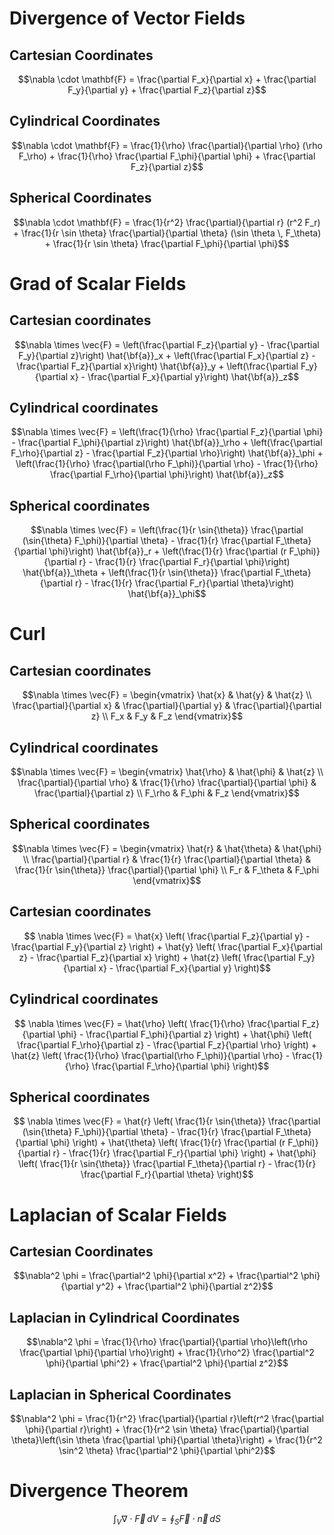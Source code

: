 # Divergence of Vector Fields
## Cartesian Coordinates
$$\nabla \cdot \mathbf{F} = \frac{\partial F_x}{\partial x} + \frac{\partial F_y}{\partial y} + \frac{\partial F_z}{\partial z}$$


## Cylindrical Coordinates
$$\nabla \cdot \mathbf{F} = \frac{1}{\rho} \frac{\partial}{\partial \rho} (\rho F_\rho) + \frac{1}{\rho} \frac{\partial F_\phi}{\partial \phi} + \frac{\partial F_z}{\partial z}$$


## Spherical Coordinates
$$\nabla \cdot \mathbf{F} = \frac{1}{r^2} \frac{\partial}{\partial r} (r^2 F_r) + \frac{1}{r \sin \theta} \frac{\partial}{\partial \theta} (\sin \theta \, F_\theta) + \frac{1}{r \sin \theta} \frac{\partial F_\phi}{\partial \phi}$$

# Grad of Scalar Fields

## Cartesian coordinates
$$\nabla \times \vec{F} = \left(\frac{\partial F_z}{\partial y} - \frac{\partial F_y}{\partial z}\right) \hat{\bf{a}}_x + \left(\frac{\partial F_x}{\partial z} - \frac{\partial F_z}{\partial x}\right) \hat{\bf{a}}_y + \left(\frac{\partial F_y}{\partial x} - \frac{\partial F_x}{\partial y}\right) \hat{\bf{a}}_z$$

## Cylindrical coordinates  
$$\nabla \times \vec{F} = \left(\frac{1}{\rho} \frac{\partial F_z}{\partial \phi} - \frac{\partial F_\phi}{\partial z}\right) \hat{\bf{a}}_\rho + \left(\frac{\partial F_\rho}{\partial z} - \frac{\partial F_z}{\partial \rho}\right) \hat{\bf{a}}_\phi + \left(\frac{1}{\rho} \frac{\partial(\rho F_\phi)}{\partial \rho} - \frac{1}{\rho} \frac{\partial F_\rho}{\partial \phi}\right) \hat{\bf{a}}_z$$

## Spherical coordinates
$$\nabla \times \vec{F} = \left(\frac{1}{r \sin{\theta}} \frac{\partial (\sin{\theta} F_\phi)}{\partial \theta} - \frac{1}{r} \frac{\partial F_\theta}{\partial \phi}\right) \hat{\bf{a}}_r + \left(\frac{1}{r} \frac{\partial (r F_\phi)}{\partial r} - \frac{1}{r} \frac{\partial F_r}{\partial \phi}\right) \hat{\bf{a}}_\theta + \left(\frac{1}{r \sin{\theta}} \frac{\partial F_\theta}{\partial r} - \frac{1}{r} \frac{\partial F_r}{\partial \theta}\right) \hat{\bf{a}}_\phi$$

# Curl
## Cartesian coordinates
$$\nabla \times \vec{F} = 
\begin{vmatrix} 
\hat{x} & \hat{y} & \hat{z} \\
\frac{\partial}{\partial x} & \frac{\partial}{\partial y} & \frac{\partial}{\partial z} \\
F_x & F_y & F_z
\end{vmatrix}$$

## Cylindrical coordinates
$$\nabla \times \vec{F} =  
\begin{vmatrix}
\hat{\rho} & \hat{\phi} & \hat{z} \\
\frac{\partial}{\partial \rho} & \frac{1}{\rho} \frac{\partial}{\partial \phi} & \frac{\partial}{\partial z} \\ 
F_\rho & F_\phi & F_z
\end{vmatrix}$$

## Spherical coordinates
$$\nabla \times \vec{F} =
\begin{vmatrix}  
\hat{r} & \hat{\theta} & \hat{\phi} \\
\frac{\partial}{\partial r} & \frac{1}{r} \frac{\partial}{\partial \theta} & \frac{1}{r \sin{\theta}} \frac{\partial}{\partial \phi} \\
F_r & F_\theta & F_\phi  
\end{vmatrix}$$

## Cartesian coordinates
$$ \nabla \times \vec{F} = \hat{x} \left( \frac{\partial F_z}{\partial y} - \frac{\partial F_y}{\partial z} \right) + \hat{y} \left( \frac{\partial F_x}{\partial z} - \frac{\partial F_z}{\partial x} \right) + \hat{z} \left( \frac{\partial F_y}{\partial x} - \frac{\partial F_x}{\partial y} \right)$$

## Cylindrical coordinates 
$$ \nabla \times \vec{F} = \hat{\rho} \left( \frac{1}{\rho} \frac{\partial F_z}{\partial \phi} - \frac{\partial F_\phi}{\partial z} \right) + \hat{\phi} \left( \frac{\partial F_\rho}{\partial z} - \frac{\partial F_z}{\partial \rho} \right) + \hat{z} \left( \frac{1}{\rho} \frac{\partial(\rho F_\phi)}{\partial \rho} - \frac{1}{\rho} \frac{\partial F_\rho}{\partial \phi} \right)$$

## Spherical coordinates
$$ \nabla \times \vec{F} = \hat{r} \left( \frac{1}{r \sin{\theta}} \frac{\partial (\sin{\theta} F_\phi)}{\partial \theta} - \frac{1}{r} \frac{\partial F_\theta}{\partial \phi} \right) + \hat{\theta} \left( \frac{1}{r} \frac{\partial (r F_\phi)}{\partial r} - \frac{1}{r} \frac{\partial F_r}{\partial \phi} \right) + \hat{\phi} \left( \frac{1}{r \sin{\theta}} \frac{\partial F_\theta}{\partial r} - \frac{1}{r} \frac{\partial F_r}{\partial \theta} \right)$$


# Laplacian of Scalar Fields
## Cartesian Coordinates
$$\nabla^2 \phi = \frac{\partial^2 \phi}{\partial x^2} + \frac{\partial^2 \phi}{\partial y^2} + \frac{\partial^2 \phi}{\partial z^2}$$

## Laplacian in Cylindrical Coordinates
$$\nabla^2 \phi = \frac{1}{\rho} \frac{\partial}{\partial \rho}\left(\rho \frac{\partial \phi}{\partial \rho}\right) + \frac{1}{\rho^2} \frac{\partial^2 \phi}{\partial \phi^2} + \frac{\partial^2 \phi}{\partial z^2}$$

## Laplacian in Spherical Coordinates
$$\nabla^2 \phi = \frac{1}{r^2} \frac{\partial}{\partial r}\left(r^2 \frac{\partial \phi}{\partial r}\right) + \frac{1}{r^2 \sin \theta} \frac{\partial}{\partial \theta}\left(\sin \theta \frac{\partial \phi}{\partial \theta}\right) + \frac{1}{r^2 \sin^2 \theta} \frac{\partial^2 \phi}{\partial \phi^2}$$


# Divergence Theorem
$$\int_V \nabla \cdot \vec{F} \, dV = \oint_S \vec{F} \cdot \vec{n} \, dS$$
